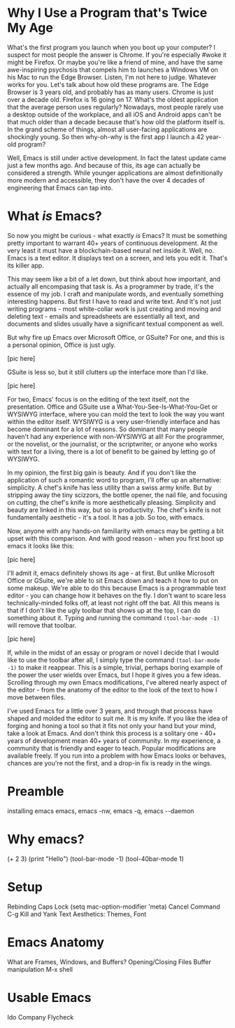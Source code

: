 # Why I Use a Program that's Twice My Age

What's the first program you launch when you boot up your computer? I suspect for most people the answer is Chrome. If you're especially #woke it might be Firefox. Or maybe you're like a friend of mine, and have the same awe-inspiring psychosis that compels him to launches a Windows VM on his Mac to run the Edge Browser. Listen, I'm not here to judge. Whatever works for you. Let's talk about how old these programs are. The Edge Browser is 3 years old, and probably has as many users. Chrome is just over a decade old. Firefox is 16 going on 17. What's the oldest application that the average person uses regularly? Nowadays, most people rarely use a desktop outside of the workplace, and all iOS and Android apps can't be that much older than a decade because that's how old the platform itself is. In the grand scheme of things, almost all user-facing applications are shockingly young. So then why-oh-why is the first app I launch a 42 year-old program?

Well, Emacs is still under active development. In fact the latest update came just a few months ago. And because of this, its age can actually be considered a strength. While younger applications are almost definitionally more modern and accessible, they don't have the over 4 decades of engineering that Emacs can tap into.

# What _is_ Emacs?

So now you might be curious - what exactly *is* Emacs? It must be something pretty important to warrant 40+ years of continuous development. At the very least it must have a blockchain-based neural net inside it. Well, no. Emacs is a text editor. It displays text on a screen, and lets you edit it. That's its killer app.

This may seem like a bit of a let down, but think about how important, and actually all encompasing that task is. As a programmer by trade, it's the essence of my job. I craft and manipulate words, and eventually something interesting happens. But first I have to read and write text. And it's not just writing programs - most white-collar work is just creating and moving and deleting text - emails and spreadsheets are essentially all text, and documents and slides usually have a significant textual component as well.

But why fire up Emacs over Microsoft Office, or GSuite? For one, and this is a personal opinion, Office is just ugly. 

[pic here]

GSuite is less so, but it still clutters up the interface more than I'd like. 

[pic here]

For two, Emacs' focus is on the editing of the text itself, not the presentation. Office and GSuite use a What-You-See-Is-What-You-Get or WYSIWYG interface, where you can mold the text to look the way you want within the editor itself. WYSIWYG is a very user-friendly interface and has become dominant for a lot of reasons. So dominant that many people haven't had any experience with non-WYSIWYG at all! For the programmer, or the novelist, or the journalist, or the scriptwriter, or anyone who works with text for a living, there is a lot of benefit to be gained by letting go of WYSIWYG.

In my opinion, the first big gain is beauty. And if you don't like the application of such a romantic word to program, I'll offer up an alternative: simplicity. A chef's knife has less utility than a swiss army knife. But by stripping away the tiny scizzors, the bottle opener, the nail file, and focusing on _cutting_, the chef's knife is more aesthetically pleasing. Simplicity and beauty are linked in this way, but so is productivity. The chef's knife is not fundamentally aesthetic - it's a tool. It has a job. So too, with emacs.

Now, anyone with any hands-on familiarity with emacs may be getting a bit upset with this comparison. And with good reason - when you first boot up emacs it looks like this:

[pic here]

I'll admit it, emacs definitely shows its age - at first. But unlike Microsoft Office or GSuite, we're able to sit Emacs down and teach it how to put on some makeup. We're able to do this because Emacs is a programmable text editor - you can change how it behaves on the fly. I don't want to scare less technically-minded folks off, at least not right off the bat. All this means is that if I don't like the ugly toolbar that shows up at the top, I can do something about it. Typing and running the command `(tool-bar-mode -1)` will remove that toolbar.

[pic here]

If, while in the midst of an essay or program or novel I decide that I would like to use the toolbar after all, I simply type the command `(tool-bar-mode -1)` to make it reappear. This is a simple, trivial, perhaps boring example of the power the user wields over Emacs, but I hope it gives you a few ideas. Scrolling through my own Emacs modifications, I've altered nearly aspect of the editor - from the anatomy of the editor to the look of the text to how I move between files.

I've used Emacs for a little over 3 years, and through that process have shaped and molded the editor to suit me. It is my knife. If you like the idea of forging and honing a tool so that it fits not only your hand but your mind, take a look at Emacs. And don't think this process is a solitary one - 40+ years of development mean 40+ years of community. In my experience, a community that is friendly and eager to teach. Popular modifications are available freely. If you run into a problem with how Emacs looks or behaves, chances are you're not the first, and a drop-in fix is ready in the wings.


# Preamble

installing emacs
emacs, emacs -nw, emacs -q, emacs --daemon

# Why emacs?
(+ 2 3)
(print "Hello")
(tool-bar-mode -1)
(tool-40bar-mode 1)

# Setup
Rebinding Caps Lock
(setq mac-option-modifier 'meta)
Cancel Command C-g
Kill and Yank Text
Aesthetics: Themes, Font

# Emacs Anatomy
What are Frames, Windows, and Buffers?
Opening/Closing Files
Buffer manipulation
M-x shell

# Usable Emacs
Ido
Company
Flycheck
